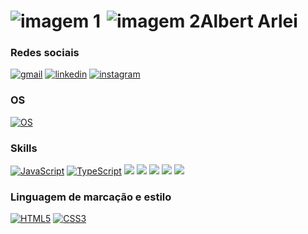
<h1><img src="https://gelbooru.com/counter/0.gif" alt="imagem 1" style="float: left; margin-right: 10px;">Albert Arlei<img src="https://gelbooru.com/counter/0.gif" alt="imagem 2" style="float: left;"></h1>


### Redes sociais
[![gmail](https://img.shields.io/badge/Gmail-D14836?style=for-the-badge&logo=gmail&logoColor=white)](https://mail.google.com/mail/u/0/#inbox?compose=GTvVlcRzBWdsnXGWpjtXJDLfhglTkbNHzzxQcGjpPRGlMMqBncgkSbktzxkRDRdWmKkrbplZxvJfj)
[![linkedin](https://img.shields.io/badge/LinkedIn-0077B5?style=for-the-badge&logo=linkedin&logoColor=white)](https://www.linkedin.com/in/albert-arlei-63813724b/)
[![instagram](https://img.shields.io/badge/Instagram-E4405F?style=for-the-badge&logo=instagram&logoColor=white)]()

### OS
[![OS](https://img.shields.io/badge/Ubuntu-E95420?style=for-the-badge&logo=ubuntu&logoColor=white)](#)


### Skills
[![JavaScript](https://img.shields.io/badge/JavaScript-F7DF1E?style=for-the-badge&logo=javascript&logoColor=black)]()
[![TypeScript](https://img.shields.io/badge/TypeScript-007ACC?style=for-the-badge&logo=typescript&logoColor=white)]()
[![](https://img.shields.io/badge/Express.js-404D59?style=for-the-badge)]()
[![](https://img.shields.io/badge/Vue.js-35495E?style=for-the-badge&logo=vue.js&logoColor=4FC08D)]()
[![](https://img.shields.io/badge/Tailwind_CSS-38B2AC?style=for-the-badge&logo=tailwind-css&logoColor=white)]()
[![](https://img.shields.io/badge/PostgreSQL-316192?style=for-the-badge&logo=postgresql&logoColor=white)]()
[![](https://img.shields.io/badge/MySQL-00000F?style=for-the-badge&logo=mysql&logoColor=white)]()

### Linguagem de marcação e estilo
[![HTML5](https://img.shields.io/badge/HTML5-E34F26?style=for-the-badge&logo=html5&logoColor=white)]()
[![CSS3](https://img.shields.io/badge/CSS3-1572B6?style=for-the-badge&logo=css3&logoColor=white)]()
